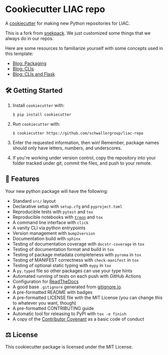 # Cookiecutter LIAC repo

A [cookiecutter](https://github.com/cookiecutter/cookiecutter) for making new Python repositories for LIAC.

This is a fork from [snekpack](https://github.com/cthoyt/cookiecutter-snekpack). We just customized some things that we always do in our repos.

Here are some resources to familiarize yourself with some concepts used in this template:

- [Blog: Packaging](https://cthoyt.com/2020/06/03/how-to-code-with-me-organization)
- [Blog: CLIs](https://cthoyt.com/2020/06/11/click)
- [Blog: CLIs and Flask](https://cthoyt.com/2021/01/11/click-and-flask)

## 🛠️ Getting Started

1. Install `cookiecutter` with:

   ```shell
   $ pip install cookiecutter
   ```

2. Run `cookiecutter` with:

   ```shell
   $ cookiecutter https://github.com/schwallergroup/liac-repo
   ```

3. Enter the requested information, then win! Remember, package names should only have letters, numbers,
   and underscores.

4. If you're working under version control, copy the repository into your folder tracked under git, commit
   the files, and push to your remote.

## 💪 Features

Your new python package will have the following:

- Standard `src/` layout
- Declarative setup with `setup.cfg` and `pyproject.toml`
- Reproducible tests with `pytest` and `tox`
- Reproducible notebooks with [`treon`](https://github.com/reviewNB/treon) and `tox`
- A command line interface with `click`
- A vanity CLI via python entrypoints
- Version management with `bump2version`
- Documentation build with `sphinx`
- Testing of documentation coverage with `docstr-coverage` in `tox`
- Testing of documentation format and build in `tox`
- Testing of package metadata completeness with `pyroma` in `tox`
- Testing of MANIFEST correctness with `check-manifest` in `tox`
- Testing of optional static typing with `mypy` in `tox`
- A `py.typed` file so other packages can use your type hints
- Automated running of tests on each push with GitHub Actions
- Configuration for [ReadTheDocs](https://readthedocs.org/)
- A good base `.gitignore` generated from [gitignore.io](https://gitignore.io).
- A pre-formatted README with badges
- A pre-formatted LICENSE file with the MIT License (you can change this to whatever you want, though)
- A pre-formatted CONTRIBUTING guide
- Automatic tool for releasing to PyPI with `tox -e finish`
- A copy of the [Contributor Covenant](https://www.contributor-covenant.org/) as a basic code of conduct

## ⚖️ License

This cookiecutter package is licensed under the MIT License.
